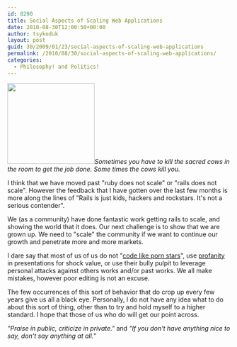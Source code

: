 ```yaml
---
id: 8290
title: Social Aspects of Scaling Web Applications
date: 2010-08-30T12:00:50+00:00
author: tsykoduk
layout: post
guid: 30/2009/01/23/social-aspects-of-scaling-web-applications
permalink: /2010/08/30/social-aspects-of-scaling-web-applications/
categories:
  - Philosophy! and Politics!
---
```

<a href="http://greg.nokes.name/wp-content/uploads/2009/06/padlocks_thumbnail.png"><img class="size-full wp-image-15340 alignright" title="padlocks_thumbnail" src="http://greg.nokes.name/wp-content/uploads/2009/06/padlocks_thumbnail.png" alt="" width="197" height="182" /></a><em>Sometimes you have to kill the sacred cows in the room to get the job done. Some times the cows kill you.</em>

I think that we have moved past "ruby does not scale" or "rails does not scale". However the feedback that I have gotten over the last few months is more along the lines of "Rails is just kids, hackers and rockstars. It's not a serious contender".

We (as a community) have done fantastic work getting rails to scale, and showing the world that it does. Our next challenge is to show that we are grown up. We need to "scale" the community if we want to continue our growth and penetrate more and more markets.

<!--more-->

I dare say that most of us of us do not "<a href="http://theworkinggeek.com/2009/06/dirty-presentations-xkcd-and-the-perils-of-140-cha.html">code like porn stars</a>", use <a href="http://www.loudthinking.com/posts/15-potty-mouths">profanity</a> in presentations for shock value, or use their bully pulpit to leverage personal attacks against others works and/or past works. We all make mistakes, however poor editing is not an excuse.

The few occurrences of this sort of behavior that do crop up every few years give us all a black eye. Personally, I do not have any idea what to do about this sort of thing, other than to try and hold myself to a higher standard. I hope that those of us who do will get our point across.

<em>"Praise in public, criticize in private."</em> and <em>"If you don't have anything nice to say, don't say anything at all."</em>